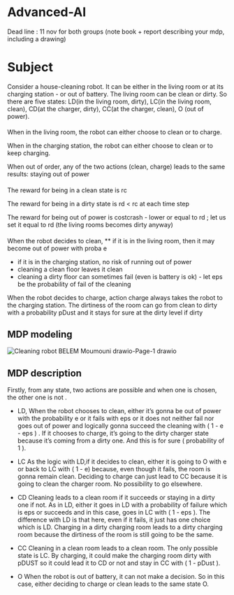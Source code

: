 # Advanced-AI
 


Dead line : 11 nov for both groups (note book + report describing your mdp, including a drawing)

 # Subject
Consider a house-cleaning robot. It can be either in the living room or at its charging station - or out  of battery. 
The living room can be clean or dirty. So there are five states: LD(in the living room, dirty), LC(in the living room, clean), CD(at the charger, dirty), CC(at the charger, clean), O (out of power).


####  
When in the living room,    the robot  can either choose to clean or to charge. 

When in the charging station, the robot can either choose to clean or to keep charging.

When out of order, any of the two actions (clean, charge) leads to the same results: staying out of power

####  

The reward for being  in a clean state is rc 

The reward for being in a dirty state is rd < rc at each time step

The reward for being out of power is  costcrash  -  lower or equal to rd ; let us set it equal to rd  (the living rooms becomes dirty anyway)
 

####  

When  the robot decides to  clean,
**  if it is in the living room, then it may become out of power with proba e
*  if it is in the charging station, no risk of running out of power   
*  cleaning a clean floor leaves it clean
*  cleaning a dirty floor can sometimes fail (even is battery is ok) - let eps be the probability of fail of the cleaning
     
When  the robot decides to  charge,  action charge always takes the robot to the charging station. The  dirtiness of the room can go from clean to dirty with a probability  pDust  and it stays for sure at the dirty level if dirty



## MDP modeling


![Cleaning robot BELEM Moumouni drawio-Page-1 drawio](https://user-images.githubusercontent.com/90107382/202426095-3961daa7-7070-496d-9fbc-7b26d5087297.png)

## MDP description

Firstly, from any state, two actions are possible and when one is chosen, the other one is 
not
.
 * LD,
 When the robot chooses to clean, either it’s gonna be out of power with the probability e or it fails with eps or it does not neither fail nor goes out of power and logically gonna succeed the cleaning with ( 1 - e - eps ) .
If it chooses to charge, it’s going to the dirty charger state because it’s coming from a dirty one. And this is for sure ( probability of 1 ).
* LC
As the logic with LD,if it decides to clean,  either it is going to  O with e or back to LC with ( 1 - e) because, even though it fails, the room is gonna remain clean.
Deciding to charge  can just lead to CC because it is going to clean the charger room. No possibility to go elsewhere.

* CD
Cleaning leads to a clean room if it succeeds or staying in a dirty one if not. 
As in LD, either it goes in LD with a probability of failure which is eps or succeeds and in this case, goes in LC with ( 1 - eps ). The difference with LD is that here, even if it fails, it just has one choice which is LD.
Charging in a dirty charging room leads to a dirty charging room because the dirtiness of the room is still going to be the same.

* CC
Cleaning in a clean room leads to a clean room. The only possible state is LC.
By charging, it could make the charging room dirty with pDUST so it could lead it to CD or not and stay in CC with ( 1 - pDust ).

* O
When the robot is out of battery, it can not make a decision. So in this case, either deciding to charge or clean leads to the same state O.
